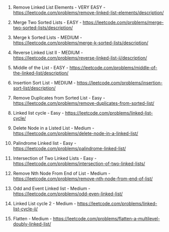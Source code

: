 1. Remove Linked List Elements - VERY EASY - https://leetcode.com/problems/remove-linked-list-elements/description/

2. Merge Two Sorted Lists - EASY - https://leetcode.com/problems/merge-two-sorted-lists/description/

3. Merge k Sorted Lists - MEDIUM - https://leetcode.com/problems/merge-k-sorted-lists/description/

4. Reverse Linked List II - MEDIUM - https://leetcode.com/problems/reverse-linked-list-ii/description/

5. Middle of the List - EASY - https://leetcode.com/problems/middle-of-the-linked-list/description/

6. Insertion Sort List - MEDIUM - https://leetcode.com/problems/insertion-sort-list/description/

7. Remove Duplicates from Sorted List - Easy - https://leetcode.com/problems/remove-duplicates-from-sorted-list/
  
8. Linked list cycle - Easy - https://leetcode.com/problems/linked-list-cycle/

9. Delete Node in a Listed List - Medium - https://leetcode.com/problems/delete-node-in-a-linked-list/

10. Palindrome Linked list - Easy - https://leetcode.com/problems/palindrome-linked-list/

11. Intersection of Two Linked Lists - Easy - https://leetcode.com/problems/intersection-of-two-linked-lists/
  
12. Remove Nth Node From End of List - Medium - https://leetcode.com/problems/remove-nth-node-from-end-of-list/
 
13. Odd and Event Linked list - Medium - https://leetcode.com/problems/odd-even-linked-list/

14. Linked List cycle 2 - Medium - https://leetcode.com/problems/linked-list-cycle-ii/

15. Flatten - Medium - https://leetcode.com/problems/flatten-a-multilevel-doubly-linked-list/

